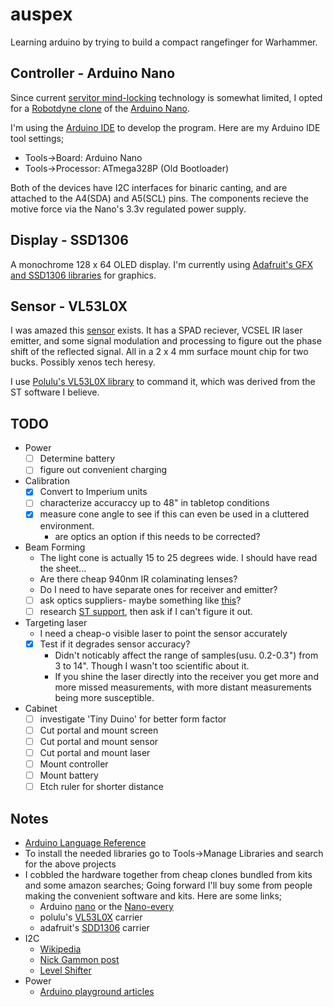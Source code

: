# auspex

Learning arduino by trying to build a compact rangefinger for Warhammer.

## Controller - Arduino Nano

Since current [servitor mind-locking](https://backyardbrains.com/experiments/roboRoachSurgery) technology is somewhat limited, I opted for a [Robotdyne clone](https://robotdyn.com/nano-v3-atmega-328-usb-ttl-ch340g-micro-usb-with-cable-soldered.html) of the [Arduino Nano](https://store.arduino.cc/usa/arduino-nano).

I'm using the [Arduino IDE](https://www.arduino.cc/en/Main/Software) to develop the program. Here are my Arduino IDE tool settings;
 - Tools->Board: Arduino Nano
 - Tools->Processor: ATmega328P (Old Bootloader)

Both of the devices have I2C interfaces for binaric canting, and are attached to the A4(SDA) and A5(SCL) pins. The components recieve the motive force via the Nano's 3.3v regulated power supply.

## Display - SSD1306

A monochrome 128 x 64 OLED display. I'm currently using [Adafruit's GFX and SSD1306 libraries](https://github.com/adafruit/Adafruit_SSD1306) for graphics.

## Sensor - VL53L0X

I was amazed this [sensor](https://www.st.com/en/imaging-and-photonics-solutions/vl53l0x.html) exists. It has a SPAD reciever, VCSEL IR laser emitter, and some signal modulation and processing to figure out the phase shift of the reflected signal. All in a 2 x 4 mm surface mount chip for two bucks. Possibly xenos tech heresy.
    
I use [Polulu's VL53L0X library](https://github.com/pololu/vl53l0x-arduino) to command it, which was derived from the ST software I believe.

## TODO

 - Power
   - [ ] Determine battery
   - [ ] figure out convenient charging
 - Calibration
   - [x] Convert to Imperium units
   - [ ] characterize accuraccy up to 48" in tabletop conditions
   - [x] measure cone angle to see if this can even be used in a cluttered environment.
     - are optics an option if this needs to be corrected?
- Beam Forming
   - The light cone is actually 15 to 25 degrees wide. I should have read the sheet...
   - Are there cheap 940nm IR colaminating lenses?
   - Do I need to have separate ones for receiver and emitter?
   - [ ] ask optics suppliers- maybe something like [this](https://america.optosigma.com/aspheric-condenser-lenses.html)?
   - [ ] research [ST support](https://www.st.com/content/st_com/en/support/support-home.html), then ask if I can't figure it out.
 - Targeting laser
   - I need a cheap-o visible laser to point the sensor accurately
   - [X] Test if it degrades sensor accuracy?
     - Didn't noticably affect the range of samples(usu. 0.2-0.3") from 3 to 14". Though I wasn't too scientific about it.
     - If you shine the laser directly into the receiver you get more and more missed measurements, with more distant measurements being more susceptible.
 - Cabinet
   - [ ] investigate 'Tiny Duino' for better form factor
   - [ ] Cut portal and mount screen
   - [ ] Cut portal and mount sensor
   - [ ] Cut portal and mount laser
   - [ ] Mount controller
   - [ ] Mount battery
   - [ ] Etch ruler for shorter distance

## Notes

 - [Arduino Language Reference](https://www.arduino.cc/reference/en/)
 - To install the needed libraries go to Tools->Manage Libraries and search for the above projects
 - I cobbled the hardware together from cheap clones bundled from kits and some amazon searches; Going forward I'll buy some from people making the convenient software and kits. Here are some links;
   - Arduino [nano](https://store.arduino.cc/usa/arduino-nano) or the [Nano-every](https://store.arduino.cc/usa/nano-every)
   - polulu's [VL53L0X](https://www.pololu.com/product/2490) carrier
   - adafruit's [SDD1306](https://www.adafruit.com/product/326) carrier
 - I2C
   - [Wikipedia](https://en.wikipedia.org/wiki/I%C2%B2C)
   - [Nick Gammon post](https://gammon.com.au/i2c)
   - [Level Shifter](https://playground.arduino.cc/Main/I2CBi-directionalLevelShifter/)
 - Power
   - [Arduino playground articles](https://playground.arduino.cc/Main/IntWithHW-PwrSup/)